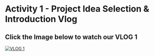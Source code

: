 # Activity 1 - Project Idea Selection & Introduction Vlog


## Click the Image below to watch our VLOG 1
[![VLOG 1](https://user-images.githubusercontent.com/36246244/193962589-14f2e920-f1e2-4168-8a62-d56b6bb708da.png)](https://youtu.be/5LqXDVvpI1g)

